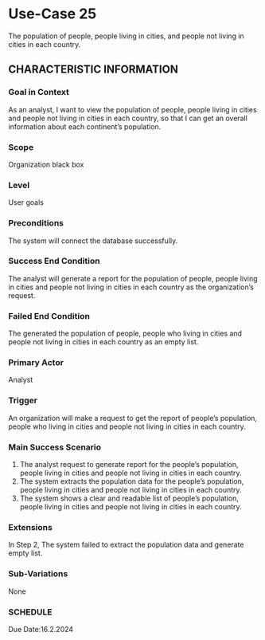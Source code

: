 # Use-Case 25
The population of people, people living in cities, and people not living in cities in each country.
## CHARACTERISTIC INFORMATION
### Goal in Context
As an analyst, I want to view the population of people, people living in cities and people not living in cities in each country, so that I can get an overall information about each continent’s population.
### Scope
Organization black box
### Level
User goals
### Preconditions
The system will connect the database successfully.
### Success End Condition
The analyst will generate a report for the population of people, people living in cities and people not living in cities in each country as the organization’s request.
### Failed End Condition
The generated the population of people, people who living in cities and people not living in cities in each country as an empty list.
### Primary Actor
Analyst
### Trigger
An organization will make a request to get the report of people’s population, people who living in cities and people not living in cities in each country. 
### Main Success Scenario
1.  The analyst request to generate report for the people’s population, people living in cities and people not living in cities in each country.
2.  The system extracts the population data for the people’s population, people living in cities and people not living in cities in each country.
3.  The system shows a clear and readable list of people’s population, people living in cities and people not living in cities in each country. 
### Extensions
In Step 2, The system failed to extract the population data and generate empty list.
### Sub-Variations
None
### SCHEDULE
Due Date:16.2.2024

